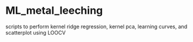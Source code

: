 # ML_metal_leeching
scripts to perform kernel ridge regression, kernel pca, learning curves, and scatterplot using LOOCV
